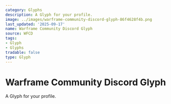 ```yaml
---
category: Glyphs
description: A Glyph for your profile.
image: ../images/warframe-community-discord-glyph-86f4628f4b.png
last_updated: '2025-09-17'
name: Warframe Community Discord Glyph
source: WFCD
tags:
- Glyph
- Glyphs
tradable: false
type: Glyph
---
```


# Warframe Community Discord Glyph

A Glyph for your profile.

